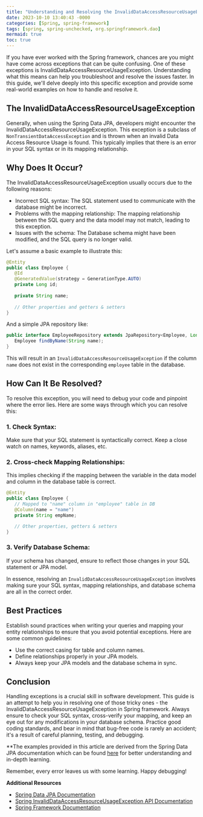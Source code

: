 ```yaml
---
title: "Understanding and Resolving the InvalidDataAccessResourceUsageException in Spring"
date: 2023-10-10 13:40:43 -0000
categories: [Spring, spring-framework]
tags: [spring, spring-unchecked, org.springframework.dao]
mermaid: true
toc: true
---
```



If you have ever worked with the Spring framework, chances are you might have come across exceptions that can be quite confusing. One of these exceptions is InvalidDataAccessResourceUsageException. Understanding what this means can help you troubleshoot and resolve the issues faster. In this guide, we'll delve deeply into this specific exception and provide some real-world examples on how to handle and resolve it.

## The InvalidDataAccessResourceUsageException

Generally, when using the Spring Data JPA, developers might encounter the InvalidDataAccessResourceUsageException. This exception is a subclass of `NonTransientDataAccessException` and is thrown when an invalid Data Access Resource Usage is found. This typically implies that there is an error in your SQL syntax or in its mapping relationship.

## Why Does It Occur?

The InvalidDataAccessResourceUsageException usually occurs due to the following reasons:

- Incorrect SQL syntax: The SQL statement used to communicate with the database might be incorrect.
- Problems with the mapping relationship: The mapping relationship between the SQL query and the data model may not match, leading to this exception.
- Issues with the schema: The Database schema might have been modified, and the SQL query is no longer valid.

Let's assume a basic example to illustrate this:

```java
@Entity
public class Employee {
   @Id
   @GeneratedValue(strategy = GenerationType.AUTO)
   private Long id;
   
   private String name;
   
   // Other properties and getters & setters
}
```
And a simple JPA repository like:

```java
public interface EmployeeRepository extends JpaRepository<Employee, Long> {
   Employee findByName(String name);
}
```

This will result in an `InvalidDataAccessResourceUsageException` if the column `name` does not exist in the corresponding `employee` table in the database.

## How Can It Be Resolved?

To resolve this exception, you will need to debug your code and pinpoint where the error lies. Here are some ways through which you can resolve this:

### 1. Check Syntax:
Make sure that your SQL statement is syntactically correct. Keep a close watch on names, keywords, aliases, etc.

### 2. Cross-check Mapping Relationships:
This implies checking if the mapping between the variable in the data model and column in the database table is correct.

```java
@Entity
public class Employee {
   // Mapped to "name" column in "employee" table in DB
   @Column(name = "name")
   private String empName;

   // Other properties, getters & setters
}
```

### 3. Verify Database Schema:
If your schema has changed, ensure to reflect those changes in your SQL statement or JPA model.

In essence, resolving an `InvalidDataAccessResourceUsageException` involves making sure your SQL syntax, mapping relationships, and database schema are all in the correct order.

## Best Practices

Establish sound practices when writing your queries and mapping your entity relationships to ensure that you avoid potential exceptions. Here are some common guidelines:
- Use the correct casing for table and column names.
- Define relationships properly in your JPA models.
- Always keep your JPA models and the database schema in sync.

## Conclusion

Handling exceptions is a crucial skill in software development. This guide is an attempt to help you in resolving one of those tricky ones - the InvalidDataAccessResourceUsageException in Spring framework. Always ensure to check your SQL syntax, cross-verify your mapping, and keep an eye out for any modifications in your database schema. Practice good coding standards, and bear in mind that bug-free code is rarely an accident; it's a result of careful planning, testing, and debugging.

\*\*The examples provided in this article are derived from the Spring Data JPA documentation which can be found [here](https://docs.spring.io/spring-data/jpa/docs/current/reference/html/#reference) for better understanding and in-depth learning.

Remember, every error leaves us with some learning. Happy debugging!

**Additional Resources**
- [Spring Data JPA Documentation](https://docs.spring.io/spring-data/jpa/docs/current/reference/html/#reference)
- [Spring InvalidDataAccessResourceUsageException API Documentation](https://docs.spring.io/spring-framework/docs/current/javadoc-api/org/springframework/dao/InvalidDataAccessResourceUsageException.html)
- [Spring Framework Documentation](https://docs.spring.io/spring-framework/docs/current/reference/html/)
